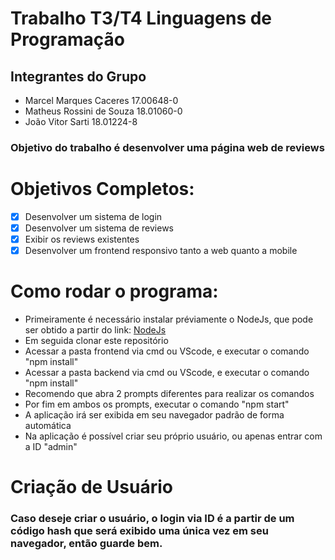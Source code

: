 # Trabalho T3/T4 Linguagens de Programação
## Integrantes do Grupo
- Marcel Marques Caceres 17.00648-0
- Matheus Rossini de Souza 18.01060-0
- João Vitor Sarti 18.01224-8
### Objetivo do trabalho é desenvolver uma página web de reviews

# Objetivos Completos:
- [X] Desenvolver um sistema de login
- [X] Desenvolver um sistema de reviews
- [X] Exibir os reviews existentes
- [X] Desenvolver um frontend responsivo tanto a web quanto a mobile

# Como rodar o programa:
- Primeiramente é necessário instalar préviamente o NodeJs, que pode ser obtido a partir do link: [NodeJs](https://nodejs.org/en/)
- Em seguida clonar este repositório
- Acessar a pasta frontend via cmd ou VScode, e executar o comando "npm install"
- Acessar a pasta backend via cmd ou VScode, e executar o comando "npm install"
- Recomendo que abra 2 prompts diferentes para realizar os comandos
- Por fim em ambos os prompts, executar o comando "npm start"
- A aplicação irá ser exibida em seu navegador padrão de forma automática
- Na aplicação é possível criar seu próprio usuário, ou apenas entrar com a ID "admin"

# Criação de Usuário
### Caso deseje criar o usuário, o login via ID é a partir de um código hash que será exibido uma única vez em seu navegador, então guarde bem.
